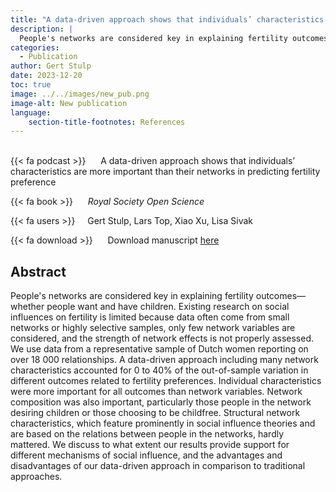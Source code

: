 ```yaml
---
title: "A data-driven approach shows that individuals’ characteristics are more important than their networks in predicting fertility preferences"
description: |
  People's networks are considered key in explaining fertility outcomes—whether people want and have children. Existing research on social influences on fertility is limited because data often come from small networks or highly selective samples, only few network variables are considered, and the strength of network effects is not properly assessed. We use data from a representative sample of Dutch women reporting on over 18 000 relationships. A data-driven approach including many network characteristics accounted for 0 to 40% of the out-of-sample variation in different outcomes related to fertility preferences. Individual characteristics were more important for all outcomes than network variables. Network composition was also important, particularly those people in the network desiring children or those choosing to be childfree. Structural network characteristics, which feature prominently in social influence theories and are based on the relations between people in the networks, hardly mattered. We discuss to what extent our results provide support for different mechanisms of social influence, and the advantages and disadvantages of our data-driven approach in comparison to traditional approaches.
categories:
  - Publication
author: Gert Stulp
date: 2023-12-20
toc: true
image: ../../images/new_pub.png
image-alt: New publication
language: 
    section-title-footnotes: References
---
```



<br>
{{< fa podcast >}} &nbsp;&nbsp;&nbsp;&nbsp; A data-driven approach shows that individuals’ characteristics are more important than their networks in predicting fertility preference

{{< fa book >}} &nbsp;&nbsp;&nbsp;&nbsp; *Royal Society Open Science*

{{< fa users >}} &nbsp;&nbsp;&nbsp; Gert Stulp, Lars Top, Xiao Xu, Lisa Sivak


{{< fa download >}} &nbsp;&nbsp;&nbsp;&nbsp; Download manuscript [here](https://doi.org/10.1098/rsos.230988)

## Abstract

People's networks are considered key in explaining fertility outcomes—whether people want and have children. Existing research on social influences on fertility is limited because data often come from small networks or highly selective samples, only few network variables are considered, and the strength of network effects is not properly assessed. We use data from a representative sample of Dutch women reporting on over 18 000 relationships. A data-driven approach including many network characteristics accounted for 0 to 40% of the out-of-sample variation in different outcomes related to fertility preferences. Individual characteristics were more important for all outcomes than network variables. Network composition was also important, particularly those people in the network desiring children or those choosing to be childfree. Structural network characteristics, which feature prominently in social influence theories and are based on the relations between people in the networks, hardly mattered. We discuss to what extent our results provide support for different mechanisms of social influence, and the advantages and disadvantages of our data-driven approach in comparison to traditional approaches.